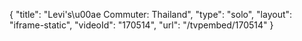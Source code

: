 {
    "title": "Levi's\u00ae Commuter: Thailand",
    "type": "solo",
    "layout": "iframe-static",
    "videoId": "170514",
    "url": "\/tvpembed\/170514"
}